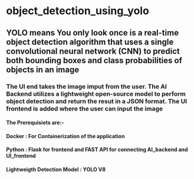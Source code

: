 # object_detection_using_yolo
## YOLO means You only look once is a real-time object detection algorithm that uses a single convolutional neural network (CNN) to predict both bounding boxes and class probabilities of objects in an image

### The UI end takes the image imput from the user. The AI Backend utilizes a lightweight open-source model to perform object detection and return the resut in a JSON format. The UI frontend is added where the user can input the image

#### The Prerequisiets are:-
#### Docker : For Containerization of the application
#### Python : Flask for frontend and FAST API for connecting AI_backend and UI_frontend
#### Lightweigth Detection Model : YOLO V8
